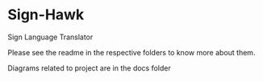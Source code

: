 # Sign-Hawk
Sign Language Translator

Please see the readme in the respective folders to know more about them.

Diagrams related to project are in the docs folder
